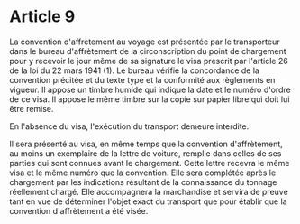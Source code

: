 # Article 9

La convention d'affrètement au voyage est présentée par le transporteur dans le bureau d'affrètement de la circonscription du point de chargement pour y recevoir le jour même de sa signature le visa prescrit par l'article 26 de la loi du 22 mars 1941 (1). Le bureau vérifie la concordance de la convention précitée et du texte type et la conformité aux règlements en vigueur. Il appose un timbre humide qui indique la date et le numéro d'ordre de ce visa. Il appose le même timbre sur la copie sur papier libre qui doit lui être remise.

En l'absence du visa, l'exécution du transport demeure interdite.

Il sera présenté au visa, en même temps que la convention d'affrètement, au moins un exemplaire de la lettre de voiture, remplie dans celles de ses parties qui sont connues avant le chargement. Cette lettre recevra le même visa et le même numéro que la convention. Elle sera complétée après le chargement par les indications résultant de la connaissance du tonnage réellement chargé. Elle accompagnera la marchandise et servira de preuve tant en vue de déterminer l'objet exact du transport que pour établir que la convention d'affrètement a été visée.
